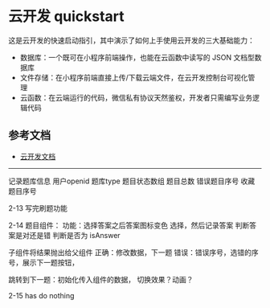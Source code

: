 # 云开发 quickstart

这是云开发的快速启动指引，其中演示了如何上手使用云开发的三大基础能力：

- 数据库：一个既可在小程序前端操作，也能在云函数中读写的 JSON 文档型数据库
- 文件存储：在小程序前端直接上传/下载云端文件，在云开发控制台可视化管理
- 云函数：在云端运行的代码，微信私有协议天然鉴权，开发者只需编写业务逻辑代码

## 参考文档

- [云开发文档](https://developers.weixin.qq.com/miniprogram/dev/wxcloud/basis/getting-started.html)



------------
记录题库信息
用户openid
题库type
题目状态数组
题目总数
错误题目序号
收藏题目序号

2-13
写完刷题功能


2-14
题目组件：
  功能：选择答案之后答案图标变色
    选择，然后记录答案
    判断答案是对还是错
    判断是否为 isAnswer


子组件将结果抛出给父组件
  正确：修改数据，下一题
  错误：错误序号，选错的序号，展示下一题按钮，
  
跳转到下一题：初始化传入组件的数据， 切换效果？动画？

2-15  has do nothing